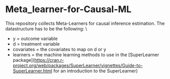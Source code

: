 # Meta_learner-for-Causal-ML

This repository collects Meta-Learners for causal inference estimation. 
The datastructure has to be the following: \\

* y = outcome variable
* d = treatment variable
* covariates = the covariates to map on d or y
* learners = the machine learning methods to use in the [SuperLearner package](https://cran.r-project.org/web/packages/SuperLearner/vignettes/Guide-to-SuperLearner.html for an introduction to the SuperLearner)
